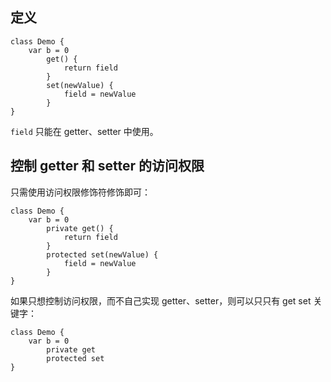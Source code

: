 ## 定义

```
class Demo {
    var b = 0
        get() {
            return field
        }
        set(newValue) {
            field = newValue
        }
}
```

`field` 只能在 getter、setter 中使用。


## 控制 getter 和 setter 的访问权限

只需使用访问权限修饰符修饰即可：

```
class Demo {
    var b = 0
        private get() {
            return field
        }
        protected set(newValue) {
            field = newValue
        }
}
```

如果只想控制访问权限，而不自己实现 getter、setter，则可以只只有 get set 关键字：

```
class Demo {
    var b = 0
        private get
        protected set
}
```

